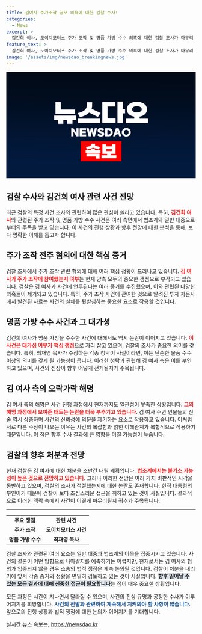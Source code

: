 ```yaml
---
title: 김여사 주가조작 공모 의혹에 대한 검찰 수사!
categories:
  - News
excerpt: >
  김건희 여사, 도이치모터스 주가 조작 및 명품 가방 수수 의혹에 대한 검찰 조사가 마무리 단계에 접어들며 불기소 가능성이 높아지고 있다. 관건은 대가성 입증 여부와 해명의 일관성! 과연 김 여사는 어떤 결말을 맞게 될까?
feature_text: >
  김건희 여사, 도이치모터스 주가 조작 및 명품 가방 수수 의혹에 대한 검찰 조사가 마무리 단계에 접어들며 불기소 가능성이 높아지고 있다. 관건은 대가성 입증 여부와 해명의 일관성! 과연 김 여사는 어떤 결말을 맞게 될까?
image: '/assets/img/newsdao_breakingnews.jpg'
---
```


<p><img src="/assets/img/newsdao_breakingnews.jpg" alt="pcversion 속보" /></p>

<h2 data-ke-size="size26">검찰 수사와 김건희 여사 관련 사건 전망</h2>

<p data-ke-size="size16">최근 검찰의 특정 사건 조사와 관련하여 많은 관심이 쏠리고 있습니다. 특히, <b><span style="color: #ee2323;">김건희 여사</span></b>와 관련된 주가 조작 및 명품 가방 수수 사건은 여러 측면에서 법조계와 일반 대중으로부터의 주목을 받고 있습니다. 이 사건의 진행 상황과 향후 전망에 대한 분석을 통해, 보다 명확한 이해를 돕고자 합니다.</p>

<h2 data-ke-size="size26">주가 조작 전주 혐의에 대한 핵심 증거</h2>

<p data-ke-size="size16">검찰 조사에서 주가 조작 관련 혐의에 대해 여러 핵심 정황이 드러나고 있습니다. <b><span style="color: #ee2323;">김 여사가 주가 조작에 참여했는지 여부</span></b>는 현재 양측 모두의 중요한 쟁점으로 부각되고 있습니다. 검찰은 김 여사가 사건에 연루된다는 여러 증거를 수집했으며, 이와 관련된 다양한 의혹들이 제기되고 있습니다. 특히, 주가 조작 사건에 관여한 것으로 알려진 투자 자문사에서 발견된 자료는 사건의 실체를 뒷받침하는 중요한 요소로 작용할 것입니다.</p>

<h2 data-ke-size="size26">명품 가방 수수 사건과 그 대가성</h2>

<p data-ke-size="size16">김건희 여사가 명품 가방을 수수한 사건에 대해서도 역시 논란이 이어지고 있습니다. <b><span style="color: #ee2323;">이 사건은 대가성 여부가 핵심 쟁점</span></b>으로 자리 잡고 있으며, 검찰의 조사가 중요한 의미를 갖습니다. 특히, 최재영 목사가 주장하는 각종 청탁이 사실이라면, 이는 단순한 물품 수수 이상의 의미를 갖게 될 가능성이 큽니다. 이러한 청탁과 관련해 김 여사 측은 이를 부인하고 있으며, 사건의 진상이 향후 어떻게 전개될지가 주목됩니다.</p>

<h2 data-ke-size="size26">김 여사 측의 오락가락 해명</h2>

<p data-ke-size="size16">김 여사 측의 해명은 사건 진행 과정에서 현재까지도 일관성이 부족한 상황입니다. <b><span style="color: #ee2323;">그의 해명 과정에서 보여준 태도는 논란을 더욱 부추기고 있습니다</span></b>. 김 여사 주변 인물들의 진술 역시 상충하며 사건의 신뢰성에 의문을 제기하는 요소로 작용하고 있습니다. 이처럼 서로 다른 주장이 나오는 이유는 사건의 복잡함과 얽힌 이해관계가 복합적으로 작용하기 때문입니다. 이 점은 향후 수사 결과에 큰 영향을 미칠 가능성이 높습니다.</p>

<h2 data-ke-size="size26">검찰의 향후 처분과 전망</h2>

<p data-ke-size="size16">현재 검찰은 김 여사에 대한 처분을 조만간 내릴 계획입니다. <b><span style="color: #ee2323;">법조계에서는 불기소 가능성이 높은 것으로 전망하고 있습니다</span></b>. 그러나 이러한 전망은 여러 가지 비판적인 시각을 동반하고 있으며, 검찰의 조사가 적절했는지에 대한 논란도 존재합니다. 현직 대통령의 부인이기 때문에 검찰이 보다 조심스러운 접근을 취하고 있는 것이 사실입니다. 결과적으로 이러한 맥락 속에서 사건이 어떻게 마무리될지 귀추가 주목됩니다.</p>

<hr />

<table style="width: 100%; border-collapse: collapse;">
    <tr>
        <td style="text-align: center; height: 17px;"><b>주요 쟁점</b></td>
        <td style="text-align: center; height: 17px;"><b>관련 사건</b></td>
    </tr>
    <tr>
        <td style="text-align: center; height: 17px;"><b>주가 조작</b></td>
        <td style="text-align: center; height: 17px;"><b>도이치모터스 사건</b></td>
    </tr>
    <tr>
        <td style="text-align: center; height: 17px;"><b>명품 가방 수수</b></td>
        <td style="text-align: center; height: 17px;"><b>최재영 목사</b></td>
    </tr>
</table>

<p data-ke-size="size16">검찰 조사와 관련된 여러 요소는 일반 대중과 법조계의 이목을 집중시키고 있습니다. 사건의 결론이 어떤 방향으로 나아갈지를 예측하기는 어렵지만, 현재로서는 김 여사의 혐의가 입증되지 않을 경우 소송의 법적 쟁점은 계속 논의될 것입니다. 검찰이 처분을 내리기에 앞서 각종 증거와 정황을 면밀히 검토하고 있는 것이 사실입니다. <b><span style="background-color: #21538527;">향후 일어날 수 있는 모든 결과에 대해 신중한 접근이 필요합니다</span></b>는 점이 매우 중요한 상황입니다.</p> 

<p data-ke-size="size16">모든 과정은 시간이 지나면서 달라질 수 있으며, 사건의 진상 규명과 공정한 수사가 이루어지기를 희망합니다. <b><span style="color: #1a5490;">사건의 전말과 관련하여 계속해서 지켜봐야 할 사항이 많습니다</span></b>. 앞으로의 진행 상황과 법적 쟁점에 대한 논의가 이어지기를 기대합니다.</p>
실시간 뉴스 속보는, <a href="https://newsdao.kr" rel="dofollow">https://newsdao.kr</a>



